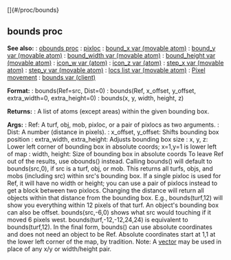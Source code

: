 []{#/proc/bounds}
  ## bounds proc
  **See also:**
  :   [obounds proc](ref/proc/obounds)
  :   [pixloc](ref/pixloc)
  :   [bound_x var (movable atom)](ref/atom/movable/var/bound_x)
  :   [bound_y var (movable atom)](ref/atom/movable/var/bound_y)
  :   [bound_width var (movable atom)](ref/atom/movable/var/bound_width)
  :   [bound_height var (movable atom)](ref/atom/movable/var/bound_height)
  :   [icon_w var (atom)](ref/atom/var/icon_w)
  :   [icon_z var (atom)](ref/atom/var/icon_z)
  :   [step_x var (movable atom)](ref/atom/movable/var/step_x)
  :   [step_y var (movable atom)](ref/atom/movable/var/step_y)
  :   [locs list var (movable atom)](ref/atom/movable/var/locs)
  :   [Pixel movement](ref/%7Bnotes%7D/pixel-movement)
  :   [bounds var (client)](ref/client/var/bounds)
  <!-- -->
  **Format:**
  :   bounds(Ref=src, Dist=0)
  :   bounds(Ref, x_offset, y_offset, extra_width=0, extra_height=0)
  :   bounds(x, y, width, height, z)
  <!-- -->
  **Returns:**
  :   A list of atoms (except areas) within the given bounding box.
  <!-- -->
  **Args:**
  :   Ref: A turf, obj, mob, pixloc, or a pair of pixlocs as two
      arguments.
  :   Dist: A number (distance in pixels).
  :   x_offset, y_offset: Shifts bounding box position
  :   extra_width, extra_height: Adjusts bounding box size
  :   x, y, z: Lower left corner of bounding box in absolute coords;
      x=1,y=1 is lower left of map
  :   width, height: Size of bounding box in absolute coords
  To leave Ref out of the results, use obounds() instead.
  Calling bounds() will default to bounds(src,0), if src is a turf, obj,
  or mob. This returns all turfs, objs, and mobs (including src) within
  src\'s bounding box. If a single pixloc is used for Ref, it will have no
  width or height; you can use a pair of pixlocs instead to get a block
  between two pixlocs.
  Changing the distance will return all objects within that distance from
  the bounding box. E.g., bounds(turf,12) will show you everything within
  12 pixels of that turf.
  An object\'s bounding box can also be offset. bounds(src,-6,0) shows
  what src would touching if it moved 6 pixels west.
  bounds(turf,-12,-12,24,24) is equivalent to bounds(turf,12).
  In the final form, bounds() can use absolute coordinates and does not
  need an object to be Ref. Absolute coordinates start at 1,1 at the lower
  left corner of the map, by tradition.
  Note: A [vector](ref/vector) may be used in place of any x/y or
  width/height pair.